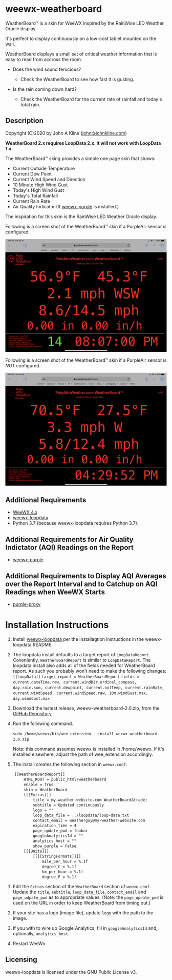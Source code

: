 # weewx-weatherboard
WeatherBoard&trade; is a skin for WeeWX inspired by the RainWise LED Weather Oracle display.

It's perfect to display continuously on a low-cost tablet mounted on the wall.

WeatherBoard displays a small set of critical weather information that is easy to read from
accross the room.

* Does the wind sound ferocious?
  * Check the WeatherBoard to see how fast it is gusting.

* Is the rain coming down hard?
  * Check the WeatherBoard for the current rate of rainfall and today's total rain.

## Description

Copyright (C)2020 by John A Kline (john@johnkline.com)

**WeatherBoard 2.x requires LoopData 2.x.  It will not work with LoopData 1.x.**

The WeatherBoard&trade; sking provides a simple one page skin that shows:
* Current Outside Temperature
* Current Dew Point
* Current Wind Speed and Direction
* 10 Minute High Wind Gust
* Today's High Wind Gust
* Today's Total Rainfall
* Current Rain Rate
* Air Quality Indicator (If [weewx-purple](https://github.com/chaunceygardiner/weewx-purple) is installed.)

The inspiration for this skin is the RainWise LED Weather Oracle display.

Following is a screen shot of the WeatherBoard&trade; skin if a PurpleAir sensor is configured.

![WeatherBoard screen shot](WeatherBoard.png)

Following is a screen shot of the WeatherBoard&trade; skin if a PurpleAir sensor is *NOT* configured.

![WeatherBoard (no AQI) screen shot](WeatherBoard_no_aqi.png)

## Additional Requirements
* [WeeWX 4.x](https://github.com/weewx/weewx)
* [weewx-loopdata](https://github.com/chaunceygardiner/weewx-loopdata)
* Python 3.7 (because weewx-loopdata requires Python 3.7).

## Additional Requirements for Air Quality Indictator (AQI) Readings on the Report
* [weewx-purple](https://github.com/chaunceygardiner/weewx-purple)

## Additional Requirements to Display AQI Averages over the Report Interval and to Catchup on AQI Readings when WeeWX Starts
* [purple-proxy](https://github.com/chaunceygardiner/purple-proxy)

# Installation Instructions

1. Install [weewx-loopdata](https://github.com/chaunceygardiner/weewx-loopdata)
   per the installagtion instructions in the weewx-loopdata README.

1. The loopdata install defaults to a target report of `LoopDataReport`.
   Coveniently, `WeatherBoardReport` is similar to `LoopDataReport`.
   The loopdata install also adds all of the fields needed for
   WeatherBoard report.  As such you probably won't need to make the following
   changes:
      `[[LoopData]]`
          `target_report = WeatherBoardReport`
          `fields = current.dateTime.raw, current.windDir.ordinal_compass, day.rain.sum, current.dewpoint, current.outTemp, current.rainRate, current.windSpeed, current.windSpeed.raw, 10m.windGust.max, day.windGust.max`

1. Download the lastest release, weewx-weatherboard-2.0.zip, from the
   [GitHub Repository](https://github.com/chaunceygardiner/weewx-weatherboard).

1. Run the following command.

   `sudo /home/weewx/bin/wee_extension --install weewx-weatherboard-2.0.zip`

   Note: this command assumes weewx is installed in /home/weewx.  If it's installed
   elsewhere, adjust the path of wee_extension accordingly.

1. The install creates the following section in `weewx.conf`.

```
    [[WeatherBoardReport]]
        HTML_ROOT = public_html/weatherboard
        enable = true
        skin = WeatherBoard
        [[[Extras]]]
            title = my-weather-website.com WeatherBoard&trade;
            subtitle = Updated continuously
            logo = ""
            loop_data_file = ../loopdata/loop-data.txt
            contact_email = weatherguy@my-weather-website.com
            expiration_time = 4
            page_update_pwd = foobar
            googleAnalyticsId = ""
            analytics_host = ""
            show_purple = False
        [[[Units]]]
            [[[[StringFormats]]]]
                mile_per_hour = %.1f
                degree_C = %.1f
                km_per_hour = %.1f
                degree_F = %.1f
```

1. Edit the `Extras` section of the `WeatherBoard` section of `weewx.conf`.
   Update the `title`, `subtitle`, `loop_data_file`, `contact_email` and
   `page_udpate_pwd` as to appropriate values.  (Note: the `page_update_pwd` is
   used on the URL in order to keep WeatherBoard from timing out.)

1. If your site has a logo (image file), update `logo` with the path to the image.

1. If you with to wire up Google Analytics, fill in `googleAnalyticsId` and, optionally,
   `analytics_host`.

1. Restart WeeWx


## Licensing

weewx-loopdata is licensed under the GNU Public License v3.
